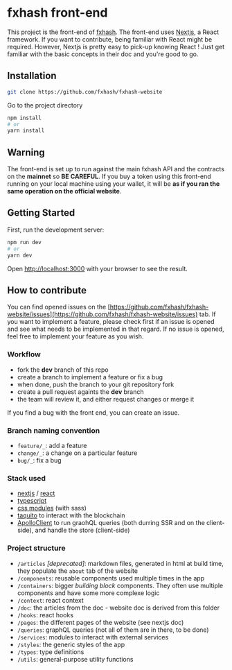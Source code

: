 # fxhash front-end

This project is the front-end of [fxhash](https://fxhash.xyz/).
The front-end uses [Nextjs](https://nextjs.org/), a React framework.
If you want to contribute, being familiar with React might be required. However, Nextjs is pretty easy to pick-up knowing React ! Just get familiar with the basic concepts in their doc and you're good to go.


## Installation

```bash
git clone https://github.com/fxhash/fxhash-website
```

Go to the project directory

```bash
npm install
# or
yarn install
```

## Warning

The front-end is set up to run against the main fxhash API and the contracts on the **mainnet** so **BE CAREFUL**. If you buy a token using this front-end running on your local machine using your wallet, it will be **as if you ran the same operation on the official website**.


## Getting Started

First, run the development server:

```bash
npm run dev
# or
yarn dev
```

Open [http://localhost:3000](http://localhost:3000) with your browser to see the result.


## How to contribute

You can find opened issues on the [https://github.com/fxhash/fxhash-website/issues](https://github.com/fxhash/fxhash-website/issues) tab. If you want to implement a feature, please check first if an issue is opened and see what needs to be implemented in that regard. If no issue is opened, feel free to implement your feature as you wish.

### Workflow

* fork the **dev** branch of this repo
* create a branch to implement a feature or fix a bug
* when done, push the branch to your git repository fork
* create a pull request againts the **dev** branch
* the team will review it, and either request changes or merge it

If you find a bug with the front end, you can create an issue.

### Branch naming convention

* `feature/_`: add a feature
* `change/_`: a change on a particular feature
* `bug/_`: fix a bug

### Stack used

* [nextjs](https://nextjs.org/) / [react](https://reactjs.org/)
* [typescript](https://www.typescriptlang.org/)
* [css modules](https://github.com/css-modules/css-modules) (with sass)
* [taquito](https://tezostaquito.io/) to interact with the blockchain
* [ApolloClient](https://www.apollographql.com/docs/react/) to run graohQL queries (both durring SSR and on the client-side), and handle the store (client-side)

### Project structure

* `/articles` *[deprecated]*: markdown files, generated in html at build time, they populate the `about` tab of the website
* `/components`: reusable components used multiple times in the app
* `/containers`: bigger *building block* components. They often use multiple components and have some more complexe logic
* `/context`: react context
* `/doc`: the articles from the doc - website doc is derived from this folder
* `/hooks`: react hooks
* `/pages`: the different pages of the website (see nextjs doc)
* `/queries`: graphQL queries (not all of them are in there, to be done)
* `/services`: modules to interact with external services
* `/styles`: the generic styles of the app
* `/types`: type definitions
* `/utils`: general-purpose utility functions 

